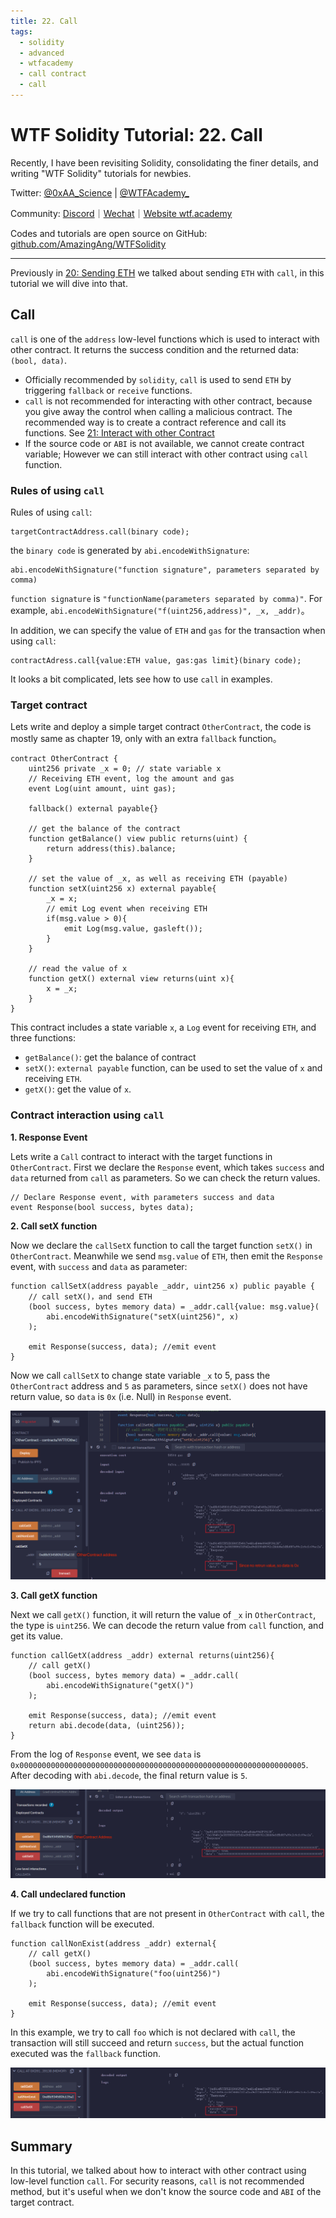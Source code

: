 ```yaml
---
title: 22. Call
tags:
  - solidity
  - advanced
  - wtfacademy
  - call contract
  - call
---
```


# WTF Solidity Tutorial: 22. Call

Recently, I have been revisiting Solidity, consolidating the finer details, and writing "WTF Solidity" tutorials for newbies. 

Twitter: [@0xAA_Science](https://twitter.com/0xAA_Science) | [@WTFAcademy_](https://twitter.com/WTFAcademy_)

Community: [Discord](https://discord.wtf.academy)｜[Wechat](https://docs.google.com/forms/d/e/1FAIpQLSe4KGT8Sh6sJ7hedQRuIYirOoZK_85miz3dw7vA1-YjodgJ-A/viewform?usp=sf_link)｜[Website wtf.academy](https://wtf.academy)

Codes and tutorials are open source on GitHub: [github.com/AmazingAng/WTFSolidity](https://github.com/AmazingAng/WTFSolidity)

-----

Previously in [20: Sending ETH](https://github.com/AmazingAng/WTF-Solidity/tree/main/Languages/en/20_SendETH_en) we talked about sending `ETH` with `call`, in this tutorial we will dive into that. 

## Call
`call` is one of the `address` low-level functions which is used to interact with other contract. It returns the success condition and the returned data: `(bool, data)`. 

- Officially recommended by `solidity`, `call` is used to send `ETH` by triggering `fallback` or `receive` functions.
- `call` is not recommended for interacting with other contract, because you give away the control when calling a malicious contract. The recommended way is to create a contract reference and call its functions. See [21: Interact with other Contract](https://github.com/AmazingAng/WTF-Solidity/tree/main/Languages/en/21_CallContract_en)
- If the source code or `ABI` is not available, we cannot create contract variable; However we can still interact with other contract using `call` function.  

### Rules of using `call`
Rules of using `call`:
```
targetContractAddress.call(binary code);
```
the `binary code` is generated by `abi.encodeWithSignature`:
```
abi.encodeWithSignature("function signature", parameters separated by comma)
```
`function signature` is `"functionName(parameters separated by comma)"`. For example, `abi.encodeWithSignature("f(uint256,address)", _x, _addr)`。

In addition, we can specify the value of `ETH` and `gas` for the transaction when using `call`:

```
contractAdress.call{value:ETH value, gas:gas limit}(binary code);
```

It looks a bit complicated, lets see how to use `call` in examples.

### Target contract
Lets write and deploy a simple target contract `OtherContract`, the code is mostly same as chapter 19, only with an extra `fallback` function。

```solidity
contract OtherContract {
    uint256 private _x = 0; // state variable x
    // Receiving ETH event, log the amount and gas
    event Log(uint amount, uint gas);

    fallback() external payable{}

    // get the balance of the contract
    function getBalance() view public returns(uint) {
        return address(this).balance;
    }

    // set the value of _x, as well as receiving ETH (payable)
    function setX(uint256 x) external payable{
        _x = x;
        // emit Log event when receiving ETH
        if(msg.value > 0){
            emit Log(msg.value, gasleft());
        }
    }

    // read the value of x
    function getX() external view returns(uint x){
        x = _x;
    }
}
```

This contract includes a state variable `x`, a `Log` event for receiving `ETH`, and three functions:
- `getBalance()`: get the balance of contract
- `setX()`: `external payable` function, can be used to set the value of `x` and receiving `ETH`. 
- `getX()`: get the value of `x`.

### Contract interaction using `call`
**1. Response Event**

Lets write a `Call` contract to interact with the target functions in `OtherContract`. First we declare the `Response` event, which takes `success` and `data` returned from `call` as parameters. So we can check the return values.


```solidity
// Declare Response event, with parameters success and data
event Response(bool success, bytes data);
```

**2. Call setX function**

Now we declare the `callSetX` function to call the target function `setX()` in `OtherContract`. Meanwhile we send `msg.value` of `ETH`, then emit the `Response` event, with `success` and `data` as parameter:

```solidity
function callSetX(address payable _addr, uint256 x) public payable {
	// call setX()，and send ETH
	(bool success, bytes memory data) = _addr.call{value: msg.value}(
		abi.encodeWithSignature("setX(uint256)", x)
	);

	emit Response(success, data); //emit event
}
```

Now we call `callSetX` to change state variable `_x` to 5, pass the `OtherContract` address and `5` as parameters, since `setX()` does not have return value, so `data` is `0x` (i.e. Null)  in `Response` event.


![22-1](./img/22-1.png)

**3. Call getX function**

Next we call `getX()` function, it will return the value of `_x` in `OtherContract`, the type is `uint256`. We can decode the return value from `call` function, and get its value. 


```solidity
function callGetX(address _addr) external returns(uint256){
	// call getX()
	(bool success, bytes memory data) = _addr.call(
		abi.encodeWithSignature("getX()")
	);

	emit Response(success, data); //emit event 
	return abi.decode(data, (uint256));
}
```
From the log of `Response` event, we see `data` is `0x0000000000000000000000000000000000000000000000000000000000000005`. After decoding with `abi.decode`, the final return value is `5`.

![22-2](./img/22-2.png)

**4. Call undeclared function**

If we try to call functions that are not present in `OtherContract` with `call`, the `fallback` function will be executed. 

```solidity
function callNonExist(address _addr) external{
	// call getX()
	(bool success, bytes memory data) = _addr.call(
		abi.encodeWithSignature("foo(uint256)")
	);

	emit Response(success, data); //emit event
}
```

In this example, we try to call `foo` which is not declared with `call`, the transaction will still succeed and return `success`, but the actual function executed was the `fallback` function.

![22-3](./img/22-3.png)

## Summary

In this tutorial, we talked about how to interact with other contract using low-level function `call`. For security reasons, `call` is not recommended method, but it's useful when we don't know the source code and `ABI` of the target contract. 

